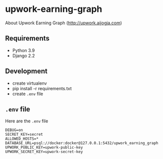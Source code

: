 # upwork-earning-graph
About Upwork Earning Graph (http://upwork.aijogja.com)

## Requirements
- Python 3.9
- Django 2.2

## Development
- create virtualenv
- pip install -r requirements.txt
- create `.env` file

## `.env` file
Here are the `.env` file
```
DEBUG=on
SECRET_KEY=secret
ALLOWED_HOSTS=*
DATABASE_URL=psql://docker:docker@127.0.0.1:5432/upwork_earning_graph
UPWORK_PUBLIC_KEY=upwork-public-key
UPWORK_SECRET_KEY=upwork-secret-key
```
